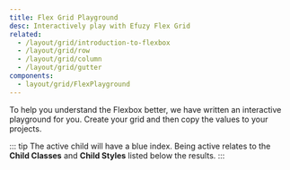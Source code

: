 ```yaml
---
title: Flex Grid Playground
desc: Interactively play with Efuzy Flex Grid
related:
  - /layout/grid/introduction-to-flexbox
  - /layout/grid/row
  - /layout/grid/column
  - /layout/grid/gutter
components:
  - layout/grid/FlexPlayground
---
```


To help you understand the Flexbox better, we have written an interactive playground for you. Create your grid and then copy the values to your projects.

::: tip
The active child will have a blue index. Being active relates to the **Child Classes** and **Child Styles** listed below the results.
:::

<flex-playground class="q-mt-md" />
